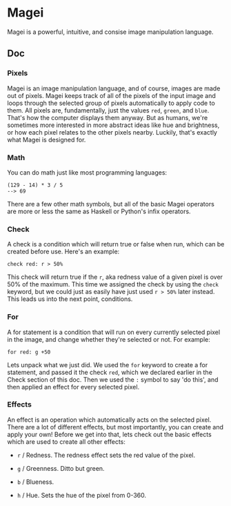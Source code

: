 # Magei
Magei is a powerful, intuitive, and consise image manipulation language.

## Doc

### Pixels
Magei is an image manipulation language, and of course, images are made out of pixels. Magei keeps track of all of the pixels of the input image and loops through the selected group of pixels automatically to apply code to them. All pixels are, fundamentally, just the values `red`, `green`, and `blue`. That's how the computer displays them anyway. But as humans, we're sometimes more interested in more abstract ideas like hue and brightness, or how each pixel relates to the other pixels nearby. Luckily, that's exactly what Magei is designed for.

### Math
You can do math just like most programming languages:

```
(129 - 14) * 3 / 5
--> 69
```

There are a few other math symbols, but all of the basic Magei operators are more or less the same as Haskell or Python's infix operators.

### Check
A check is a condition which will return true or false when run, which can be created before use. Here's an example:

```
check red: r > 50%
```

This check will return true if the `r`, aka redness value of a given pixel is over 50% of the maximum. This time we assigned the check by using the `check` keyword, but we could just as easily have just used `r > 50%` later instead. This leads us into the next point, conditions.

### For
A for statement is a condition that will run on every currently selected pixel in the image, and change whether they're selected or not. For example:

```
for red: g +50
```

Lets unpack what we just did. We used the `for` keyword to create a for statement, and passed it the check `red`, which we declared earlier in the Check section of this doc. Then we used the `:` symbol to say 'do this', and then applied an effect for every selected pixel.

### Effects
An effect is an operation which automatically acts on the selected pixel. There are a lot of different effects, but most importantly, you can create and apply your own! Before we get into that, lets check out the basic effects which are used to create all other effects:

 - `r` / Redness. The redness effect sets the red value of the pixel.
 - `g` / Greenness. Ditto but green.
 - `b` / Blueness.
 
 - `h` / Hue. Sets the hue of the pixel from 0-360.

